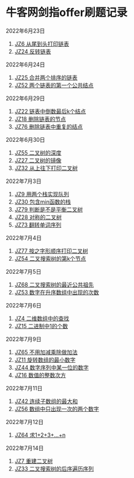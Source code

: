 # 牛客网剑指offer刷题记录

2022年6月23日
1. [JZ6 从尾到头打印链表](./questions/printListFromTailToHead.md)  
2. [JZ24 反转链表](./questions/ReverseList.md)  

2022年6月24日  
1. [JZ25 合并两个排序的链表](./questions/Merge.md)  
2. [JZ52 两个链表的第一个公共结点](./questions/FindFirstCommonNode.md)  

2022年6月29日  
1. [JZ22 链表中倒数最后k个结点](./questions/FindKthToTail.md)  
2. [JZ18 删除链表的节点](./questions/deleteNode.md)  
3. [JZ76 删除链表中重复的结点](./questions/deleteDuplication.md)  

2022年6月30日
1. [JZ55 二叉树的深度](./questions/TreeDepth.md)  
2. [JZ27 二叉树的镜像](./questions/treeMirror.md)
3. [JZ32 从上往下打印二叉树](./questions/PrintFromTopToBottom.md)  

2022年7月3日
1. [JZ9 用两个栈实现队列](./questions/queuqDualStack.md)  
2. [JZ30 包含min函数的栈](./questions/stackWithMin.md)  
3. [JZ79 判断是不是平衡二叉树](./questions/IsBalanced_Solution.md)  
4. [JZ28 对称的二叉树](./questions/isSymmetrical.md)  
5. [JZ73 翻转单词序列](./questions/ReverseSentence.md)  

2022年7月4日
1. [JZ77 按之字形顺序打印二叉树](./questions/PrintTreeZigZag.md)  
2. [JZ54 二叉搜索树的第k个节点](./questions/KthNode.md)  

2022年7月5日
1. [JZ68 二叉搜索树的最近公共祖先](./questions/lowestCommonAncestor.md)  
2. [JZ53 数字在升序数组中出现的次数](./questions/GetNumberOfK.md)  

2022年7月6日
1. [JZ4 二维数组中的查找](./questions/findin2DArray.md)  
2. [JZ15 二进制中1的个数](./questions/NumberOf1inBinary.md)  

2022年7月9日
1. [JZ65 不用加减乘除做加法](./questions/addwithout.md)  
2. [JZ11 旋转数组的最小数字](./questions/minNumberInRotateArray.md)  
3. [JZ44 数字序列中某一位的数字](./questions/findNthDigit.md)  
4. [JZ16 数值的整数次方](./questions/PowerWithout.md)    

2022年7月11日
1. [JZ42 连续子数组的最大和](./questions/FindGreatestSumOfSubArray.md)
2. [JZ56 数组中只出现一次的两个数字](./questions/FindNumsAppearOnce.md)  

2022年7月12日
1. [JZ64 求1+2+3+...+n](./questions/Sum_Solution.md)  

2022年7月14日
1. [JZ7 重建二叉树](./questions/pics/reConstructBinaryTree.md)  
2. [JZ33 二叉搜索树的后序遍历序列](./questions/VerifySquenceOfBST.md)  
